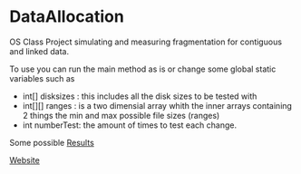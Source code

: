 # DataAllocation
OS Class Project simulating and measuring fragmentation for contiguous and linked data.

To use you can run the main method as is or change some global static variables such as 
- int[] disksizes : this includes all the disk sizes to be tested with
- int[][] ranges : is a two dimensial array whith the inner arrays containing 2 things the min and max possible file sizes (ranges)
- int numberTest: the amount of times to test each change. 

Some possible [Results](https://docs.google.com/spreadsheets/d/1m-_TqUg0ArEUHpaE1chf_Gbmo6YesAnob_747L6ER-c/edit?usp=sharing)

[Website](https://sites.google.com/view/josuerojas/data-alllocation)
